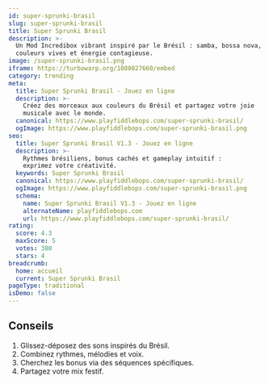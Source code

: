 ```yaml
---
id: super-sprunki-brasil
slug: super-sprunki-brasil
title: Super Sprunki Brasil
description: >-
  Un Mod Incredibox vibrant inspiré par le Brésil : samba, bossa nova, 
  couleurs vives et énergie contagieuse.
image: /super-sprunki-brasil.png
iframe: https://turbowarp.org/1080827660/embed
category: trending
meta:
  title: Super Sprunki Brasil - Jouez en ligne
  description: >-
    Créez des morceaux aux couleurs du Brésil et partagez votre joie 
    musicale avec le monde.
  canonical: https://www.playfiddlebops.com/super-sprunki-brasil/
  ogImage: https://www.playfiddlebops.com/super-sprunki-brasil.png
seo:
  title: Super Sprunki Brasil V1.3 - Jouez en ligne
  description: >-
    Rythmes brésiliens, bonus cachés et gameplay intuitif : 
    exprimez votre créativité.
  keywords: Super Sprunki Brasil
  canonical: https://www.playfiddlebops.com/super-sprunki-brasil/
  ogImage: https://www.playfiddlebops.com/super-sprunki-brasil.png
  schema:
    name: Super Sprunki Brasil V1.3 - Jouez en ligne
    alternateName: playfiddlebops.com
    url: https://www.playfiddlebops.com/super-sprunki-brasil/
rating:
  score: 4.3
  maxScore: 5
  votes: 380
  stars: 4
breadcrumb:
  home: accueil
  current: Super Sprunki Brasil
pageType: traditional
isDemo: false
---
```


## Conseils

1. Glissez-déposez des sons inspirés du Brésil.
2. Combinez rythmes, mélodies et voix.
3. Cherchez les bonus via des séquences spécifiques.
4. Partagez votre mix festif.
